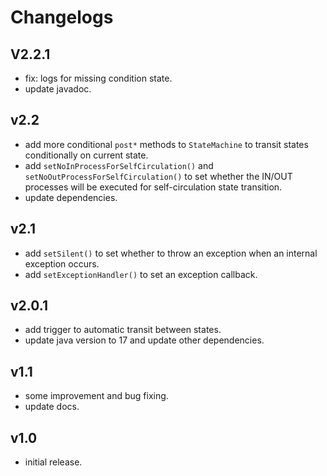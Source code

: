# Changelogs

## V2.2.1
* fix: logs for missing condition state.
* update javadoc.

## v2.2
* add more conditional `post*` methods to `StateMachine` to transit states conditionally on current state.
* add `setNoInProcessForSelfCirculation()` and `setNoOutProcessForSelfCirculation()` to set whether the IN/OUT processes will be executed for self-circulation state transition.
* update dependencies.

## v2.1
* add `setSilent()` to set whether to throw an exception when an internal exception occurs.
* add `setExceptionHandler()` to set an exception callback.

## v2.0.1
* add trigger to automatic transit between states.
* update java version to 17 and update other dependencies.

## v1.1
* some improvement and bug fixing.
* update docs.

## v1.0
* initial release.